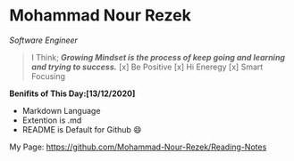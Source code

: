 # Mohammad Nour Rezek
*Software Engineer*

> I Think;
***Growing Mindset is the process of keep going and learning and trying to success.***
[x] Be Positive
[x] Hi Eneregy
[x] Smart Focusing

**Benifits of This Day:[13/12/2020]**
* Markdown Language 
* Extention is .md
* README is Default for Github
:smile:

My Page:
https://github.com/Mohammad-Nour-Rezek/Reading-Notes
